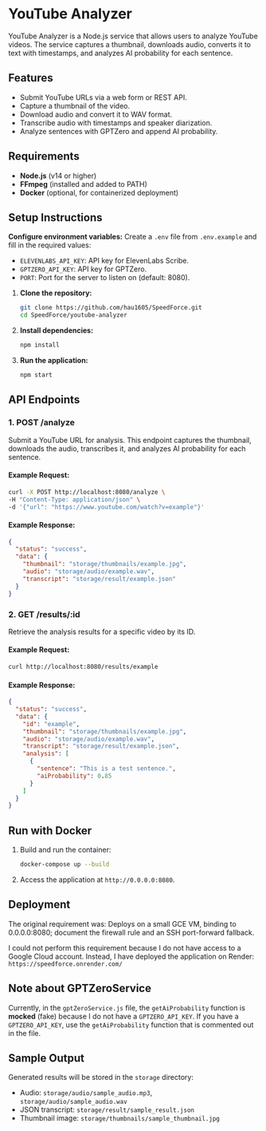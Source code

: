# YouTube Analyzer

YouTube Analyzer is a Node.js service that allows users to analyze YouTube videos. The service captures a thumbnail, downloads audio, converts it to text with timestamps, and analyzes AI probability for each sentence.

## Features

- Submit YouTube URLs via a web form or REST API.
- Capture a thumbnail of the video.
- Download audio and convert it to WAV format.
- Transcribe audio with timestamps and speaker diarization.
- Analyze sentences with GPTZero and append AI probability.

## Requirements

- **Node.js** (v14 or higher)
- **FFmpeg** (installed and added to PATH)
- **Docker** (optional, for containerized deployment)

## Setup Instructions
**Configure environment variables:**
   Create a `.env` file from `.env.example` and fill in the required values:
   - `ELEVENLABS_API_KEY`: API key for ElevenLabs Scribe.
   - `GPTZERO_API_KEY`: API key for GPTZero.
   - `PORT`: Port for the server to listen on (default: 8080).

1. **Clone the repository:**
   ```bash
   git clone https://github.com/hau1605/SpeedForce.git
   cd SpeedForce/youtube-analyzer
   ```

2. **Install dependencies:**
   ```bash
   npm install
   ```

3. **Run the application:**
   ```bash
   npm start
   ```

## API Endpoints

### 1. **POST /analyze**
Submit a YouTube URL for analysis. This endpoint captures the thumbnail, downloads the audio, transcribes it, and analyzes AI probability for each sentence.

#### Example Request:
```bash
curl -X POST http://localhost:8080/analyze \
-H "Content-Type: application/json" \
-d '{"url": "https://www.youtube.com/watch?v=example"}'
```

#### Example Response:
```json
{
  "status": "success",
  "data": {
    "thumbnail": "storage/thumbnails/example.jpg",
    "audio": "storage/audio/example.wav",
    "transcript": "storage/result/example.json"
  }
}
```

### 2. **GET /results/:id**
Retrieve the analysis results for a specific video by its ID.

#### Example Request:
```bash
curl http://localhost:8080/results/example
```

#### Example Response:
```json
{
  "status": "success",
  "data": {
    "id": "example",
    "thumbnail": "storage/thumbnails/example.jpg",
    "audio": "storage/audio/example.wav",
    "transcript": "storage/result/example.json",
    "analysis": [
      {
        "sentence": "This is a test sentence.",
        "aiProbability": 0.85
      }
    ]
  }
}
```

## Run with Docker

1. Build and run the container:
   ```bash
   docker-compose up --build
   ```

2. Access the application at `http://0.0.0.0:8080`.

## Deployment
The original requirement was: Deploys on a small GCE VM, binding to 0.0.0.0:8080; document the firewall rule and an SSH port-forward fallback.

I could not perform this requirement because I do not have access to a Google Cloud account.
Instead, I have deployed the application on Render: `https://speedforce.onrender.com/`

## Note about GPTZeroService

Currently, in the `gptZeroService.js` file, the `getAiProbability` function is **mocked** (fake) because I do not have a `GPTZERO_API_KEY`. If you have a `GPTZERO_API_KEY`, use the `getAiProbability` function that is commented out in the file.

## Sample Output

Generated results will be stored in the `storage` directory:
- Audio: `storage/audio/sample_audio.mp3`, `storage/audio/sample_audio.wav`
- JSON transcript: `storage/result/sample_result.json`
- Thumbnail image: `storage/thumbnails/sample_thumbnail.jpg`
